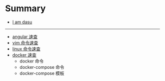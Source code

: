 # Summary

* [I am dasu](README.md)

***

* [angular 速查](angular速查/README.md)
* [vim 命令速查](vim速查/README.md)
* [linux 命令速查](linux速查/README.md)
* [docker 速查](docker速查/README.md)
  * docker 命令
  * docker-compose 命令
  * docker-compose 模板

